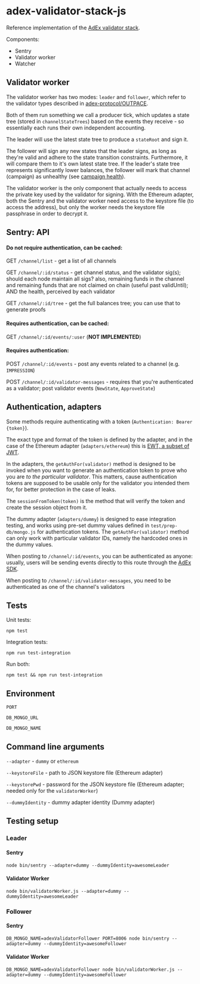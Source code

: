 # adex-validator-stack-js

Reference implementation of the [AdEx validator stack](https://github.com/adexnetwork/adex-protocol#validator-stack-platform).

Components:

* Sentry
* Validator worker
* Watcher

## Validator worker

The validator worker has two modes: `leader` and `follower`, which refer to the validator types described in [adex-protocol/OUTPACE](https://github.com/AdExNetwork/adex-protocol/blob/master/OUTPACE.md#specification).

Both of them run something we call a producer tick, which updates a state tree (stored in `channelStateTrees`) based on the events they receive - so essentially each runs their own independent accounting.

The leader will use the latest state tree to produce a `stateRoot` and sign it.

The follower will sign any new states that the leader signs, as long as they're valid and adhere to the state transition constraints. Furthermore, it will compare them to it's own latest state tree. If the leader's state tree represents significantly lower balances, the follower will mark that channel (campaign) as unhealthy (see [campaign health](https://github.com/AdExNetwork/adex-protocol#campaign-health)).

The validator worker is the only component that actually needs to access the private key used by the validator for signing. With the Ethereum adapter, both the Sentry and the validator worker need access to the keystore file (to access the address), but only the worker needs the keystore file passphrase in order to decrypt it.

## Sentry: API

#### Do not require authentication, can be cached:

GET `/channel/list` - get a list of all channels

GET `/channel/:id/status` - get channel status, and the validator sig(s); should each node maintain all sigs? also, remaining funds in the channel and remaining funds that are not claimed on chain (useful past validUntil); AND the health, perceived by each validator

GET `/channel/:id/tree` - get the full balances tree; you can use that to generate proofs


#### Requires authentication, can be cached:

GET `/channel/:id/events/:user` (**NOT IMPLEMENTED**)

#### Requires authentication:

POST `/channel/:id/events` - post any events related to a channel (e.g. `IMPRESSION`)

POST `/channel/:id/validator-messages` - requires that you're authenticated as a validator; post validator events (`NewState`, `ApproveState`)


## Authentication, adapters

Some methods require authenticating with a token (`Authentication: Bearer {token}`).

The exact type and format of the token is defined by the adapter, and in the case of the Ethereum adapter (`adapters/ethereum`) this is [EWT, a subset of JWT](https://github.com/ethereum/EIPs/issues/1341).

In the adapters, the `getAuthFor(validator)` method is designed to be invoked when you want to generate an authentication token to prove who you are *to the particular validator*. This matters, cause authentication tokens are supposed to be usable only for the validator you intended them for, for better protection in the case of leaks.

The `sessionFromToken(token)` is the method that will verify the token and create the session object from it.

The dummy adapter (`adapters/dummy`) is designed to ease integration testing, and works using pre-set dummy values defined in `test/prep-db/mongo.js` for authentication tokens. The `getAuthFor(validator)` method can only work with particular validator IDs, namely the hardcoded ones in the dummy values.

When posting to `/channel/:id/events`, you can be authenticated as anyone: usually, users will be sending events directly to this route through the [AdEx SDK](https://github.com/adexnetwork/adex-protocol#sdk).

When posting to `/channel/:id/validator-messages`, you need to be authenticated as one of the channel's validators


## Tests

Unit tests:

```
npm test
```

Integration tests:

```
npm run test-integration
```

Run both:

```
npm test && npm run test-integration
```

## Environment

``PORT``

``DB_MONGO_URL``

``DB_MONGO_NAME``

## Command line arguments

``--adapter`` - `dummy` or `ethereum`

``--keystoreFile`` - path to JSON keystore file (Ethereum adapter)

``--keystorePwd`` - password for the JSON keystore file (Ethereum adapter; needed only for the `validatorWorker`)

``--dummyIdentity`` - dummy adapter identity (Dummy adapter)

## Testing setup


### Leader

#### Sentry

```
node bin/sentry --adapter=dummy --dummyIdentity=awesomeLeader
```

#### Validator Worker

```
node bin/validatorWorker.js --adapter=dummy --dummyIdentity=awesomeLeader
```


### Follower

#### Sentry

```
DB_MONGO_NAME=adexValidatorFollower PORT=8006 node bin/sentry --adapter=dummy --dummyIdentity=awesomeFollower
```


#### Validator Worker
```
DB_MONGO_NAME=adexValidatorFollower node bin/validatorWorker.js --adapter=dummy --dummyIdentity=awesomeFollower
```
